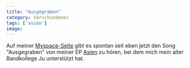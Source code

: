 ```yaml
---
title: "Ausgegraben"
category: Verschiedenes
tags: ['asien']
image: 
---
```


Auf meiner [Myspace-Seite](http://www.myspace.com/misantropolis) gibt es spontan seit eben jetzt den Song "Ausgegraben" von meiner EP [Asien](/musik/asien) zu hören, bei dem mich mein alter Bandkollege Ju unterstützt hat.